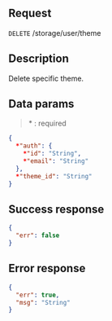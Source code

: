 ## Request

<code>DELETE</code> /storage/user/theme

## Description

Delete specific theme.

## Data params

> \* : required

```JSON
{
  *"auth": {
    *"id": "String",
    *"email": "String"
  },
  *"theme_id": "String"
}
```

## Success response

```JSON
{
  "err": false
}
```

## Error response

```JSON
{
  "err": true,
  "msg": "String"
}
```

